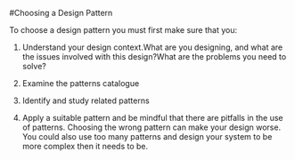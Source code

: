 #Choosing a Design Pattern

To choose a design pattern you must first make sure that you:

1. Understand your design context.What are you designing, and what are the issues involved with this design?What are the problems you need to solve?

2. Examine the patterns catalogue

3. Identify and study related patterns

4. Apply a suitable pattern and be mindful that there are pitfalls in the use of patterns. Choosing the wrong pattern can make your design worse. You could also use too many patterns and design your system to be more complex then it needs to be.
